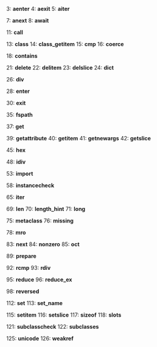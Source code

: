 3: __aenter__
4: __aexit__
5: __aiter__

7: __anext__
8: __await__

11: __call__

13: __class__
14: __class_getitem__
15: __cmp__
16: __coerce__

18: __contains__

21: __delete__
22: __delitem__
23: __delslice__
24: __dict__

26: __div__

28: __enter__

30: __exit__

35: __fspath__

37: __get__

39: __getattribute__
40: __getitem__
41: __getnewargs__
42: __getslice__

45: __hex__

48: __idiv__

53: __import__

58: __instancecheck__

65: __iter__

69: __len__
70: __length_hint__
71: __long__

75: __metaclass__
76: __missing__

78: __mro__

83: __next__
84: __nonzero__
85: __oct__

89: __prepare__

92: __rcmp__
93: __rdiv__

95: __reduce__
96: __reduce_ex__

98: __reversed__

112: __set__
113: __set_name__

115: __setitem__
116: __setslice__
117: __sizeof__
118: __slots__

121: __subclasscheck__
122: __subclasses__

125: __unicode__
126: __weakref__
